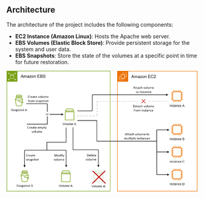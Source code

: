 ## Architecture

The architecture of the project includes the following components:

- **EC2 Instance (Amazon Linux)**: Hosts the Apache web server.
- **EBS Volumes (Elastic Block Store)**: Provide persistent storage for the system and user data.
- **EBS Snapshots**: Store the state of the volumes at a specific point in time for future restoration.

![Architecture](images/architecture.png)
